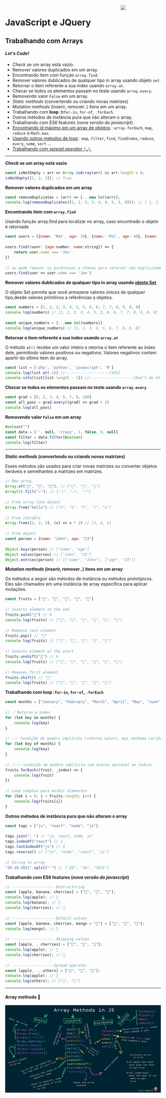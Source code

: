 <img src="https://i.ibb.co/M6nBBb0/mascote.png" align="right" width="130">

# JavaScript e JQuery

## Trabalhando com Arrays

#### _Let's Code!_

- _Check_ se um array está vazio.
- Remover valores duplicados em um array.
- Encontrando item com função `array.find`.
- Remover valores dublicados de qualquer tipo in array usando objeto `set`.
- Retornar o item referente a sua index usando `array.at`.
- Checar se todos os elementos passam no teste usando `array.every`.
- Removendo valor `False` em um array.
- _Static methods_ (convertendo ou criando novas matrizes)
- _Mutation methods_ (inserir, remover..) itens em um array.
- Trabalhando com **loop** :b`for-in`, `for-of`, `.forEach`.
- Outros métodos de instância pura que não alteram o array.
- Trabalhando com ES6 features (_nova versão do javascript_).
- [Encontrando id máximo em um array de objetos](https://github.com/JoseMateusCamargo/javascript/blob/master/arrays-manipulating/find.max.id.array.objects.js) :
  `array.forEach`, `map`, `reduce` e `Math.max`.
- [Usando outros metodos de loop](https://github.com/JoseMateusCamargo/javascript/blob/master/arrays-manipulating/replacing.traditional.loops.js) :
  `map`, `filter`, `find`, `findIndex`, `reduce`, `every`, `some`, `sort` ...
- [Trabalhando com _spread operator_ `(…)`.]()

---

**_Check_ se um array está vazio**

```Javascript
const isNotEmpty = arr => Array.isArray(arr) && arr.length > 0;
isNotEmpty([1, 2, 3]); // True
```

**Remover valores duplicados em um array**

```Javascript
const removeDuplicates = (arr) => [...new Set(arr)];
console.log(removeDuplicates([1, 2, 3, 3, 4, 4, 5, 5, 6])); // [ 1, 2, 3, 4, 5, 6 ]
```

**Encontrando item com `array.find`**

Usando função array.find para localizar no array, caso encontrado o objeto é retornado

````Javascript
const users = [{name: 'Mat', age: 39}, {name: 'Pol', age: 40}, {name: 'Jon', age: 41}]

users.find((user: {age:number, name:string}) => {
    return user.name === 'Jon'
})

// ou pode remover os parênteses e chaves para retornar não explicitamente
users.find(user => user.name === 'Jon')
````

**Remover valores dublicados de qualquer tipo in array
usando [objeto Set](https://developer.mozilla.org/pt-BR/docs/Web/JavaScript/Reference/Global_Objects/Set)**

O objeto Set permite que você armazene valores únicos de qualquer tipo,desde valores primitivos a referências a objetos.

````Javascript
const numbers = [1, 2, 2, 3, 4, 5, 5, 6, 6, 7, 7, 8, 9, 0, 0]
console.log(numbers) // [1, 2, 2, 3, 4, 5, 5, 6, 6, 7, 7, 8, 9, 0, 0]

const unique_numbers = [...new Set(numbers)]
console.log(unique_numbers) // [1, 2, 3, 4, 5, 6, 7, 8, 9, 0]
````

**Retornar o item referente a sua index usando `array.at`**

O método `at()` recebe um valor inteiro e retorna o item referente ao index dele, permitindo valores positivos
ou negativos. Valores negativos contam apartir do último item do array.

````Javascript
const list = ['php', 'python', 'javascript', 'R']
console.log(list.at(-1)) //--------------------[YES]
console.info(list[list.length - 1]) //--------------------[Don't do this]
````

**Checar se todos os elementos passam no teste usando `array.every`**

````Javascript
const grad = [0, 2, 3, 4, 5, 7, 8, 100]
const all_pass = grad.every((grad) => grad > 2)
console.log(all_pass)
````

**Removendo valor `False` em um array**

````Javascript
Boolean("")
const data = ['', null, 'crazy', 1, false, 0, null]
const filter = data.filter(Boolean)
console.log(filter)
````

---

**_Static methods_ (convertendo ou criando novas matrizes)**

Esses métodos são usados para criar novas matrizes ou converter objetos iteráveis e semelhantes a matrizes em matrizes.

```Javascript
// New array
Array.of("🍏", "🍌", "🍒"); // ["🍏", "🍌", "🍒"]
Array(3).fill("⭐️"); // ["⭐️", "⭐️", "⭐️"]

// From array-like object
Array.from("hello") // ["h", "e", "l", "l", "o"]

// From iterable
Array.from([1, 2, 3], (x) => x * 2) // [2, 4, 6]

// From object
const person = {name: "John", age: "23"}

Object.keys(person) // ["name", "age"]
Object.values(person) // ["John", "23"]
Object.entries(person) // [["name", "John"], ["age", "23"]]
```

**_Mutation methods_ (inserir, remover..) itens em um array**

Os métodos a seguir são métodos de instância ou métodos prototípicos. Eles são chamados em uma instância de array
específica para aplicar mutações.

```Javascript
const fruits = ["🍏", "🍌", "🍒", "🍑", "🥑"]

// Inserts element at the end
fruits.push("🥭") // 6
console.log(fruits) // ["🍏", "🍌", "🍒", "🍑", "🥑", "🥭"]

// Removes last element
fruits.pop() // "🥭"
console.log(fruits) // ["🍏", "🍌", "🍒", "🍑", "🥑"]

// Inserts element at the start
fruits.unshift("🍉") // 6
console.log(fruits) // ["🍉", "🍏", "🍌", "🍒", "🍑", "🥑"]

// Removes first element
fruits.shift() // "🍉"
console.log(fruits) // ["🍏", "🍌", "🍒", "🍑", "🥑"]
```

**Trabalhando com loop :`for-in`, `for-of`, `.forEach`**

```Javascript
const months = ["January", "February", "March", "April", "May", "June", "July"]

// ✅ Retorna a index 
for (let key in months) {
    console.log(key)
}

// ✅✅ Condição de quebra implícita (retorna valor), mas nenhuma variável de índice.
for (let key of months) {
    console.log(key)
}

// ✅✅✅ condição de quebra implícita com acesso opcional ao índice.
fruits.forEach((fruit, _index) => {
    console.log(fruit)
})

// Loop simples para exibir elementos
for (let i = 0; i < fruits.length; i++) {
    console.log(fruits[i])
}
```

**Outros métodos de instância pura que não alteram o array**

````Javascript
const tags = ["js", "react", "node", "js"]

tags.join(", ") // "js, react, node, js"
tags.indexOf("react") // 1
tags.lastIndexOf("js") // 3
tags.reverse() // ["js", "node", "react", "js"]

// String to array
"29-10-2021".split("-") // ["29", "10", "2021"]
````

**Trabalhando com ES6 features (_nova versão do javascript_)**

````Javascript
// ------------------- Destructuring
const [apple, banana, cherries] = ["🍏", "🍌", "🍒"];
console.log(apple); // 🍏
console.log(banana); // 🍌
console.log(cherries); // 🍒

// ------------------- Default values
const [apple, banana, cherries, mango = "🥭"] = ["🍏", "🍌", "🍒"];
console.log(mango); // 🥭

// ------------------- Skipping values
const [apple, , cherries] = ["🍏", "🍌", "🍒"];
console.log(apple); // 🍏
console.log(cherries); // 🍒

// -------------------Spread operator
const [apple, ...others] = ["🍏", "🍌", "🍒"];
console.log(apple); // 🍏
console.log(others); // ["🍌", "🍒"]
````

---

#### Array methods 🚀

![alt text](../assets/img/array_methods_in_js.jpeg)